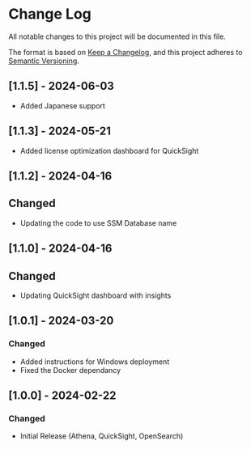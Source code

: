 # Change Log
All notable changes to this project will be documented in this file.

The format is based on [Keep a Changelog](https://keepachangelog.com/en/1.0.0/),
and this project adheres to [Semantic Versioning](https://semver.org/spec/v2.0.0.html).

## [1.1.5] - 2024-06-03
- Added Japanese support

## [1.1.3] - 2024-05-21
- Added license optimization dashboard for QuickSight

## [1.1.2] - 2024-04-16

## Changed
- Updating the code to use SSM Database name

## [1.1.0] - 2024-04-16

## Changed
- Updating QuickSight dashboard with insights

## [1.0.1] - 2024-03-20

### Changed
- Added instructions for Windows deployment
- Fixed the Docker dependancy 

## [1.0.0] - 2024-02-22

### Changed
- Initial Release (Athena, QuickSight, OpenSearch)


